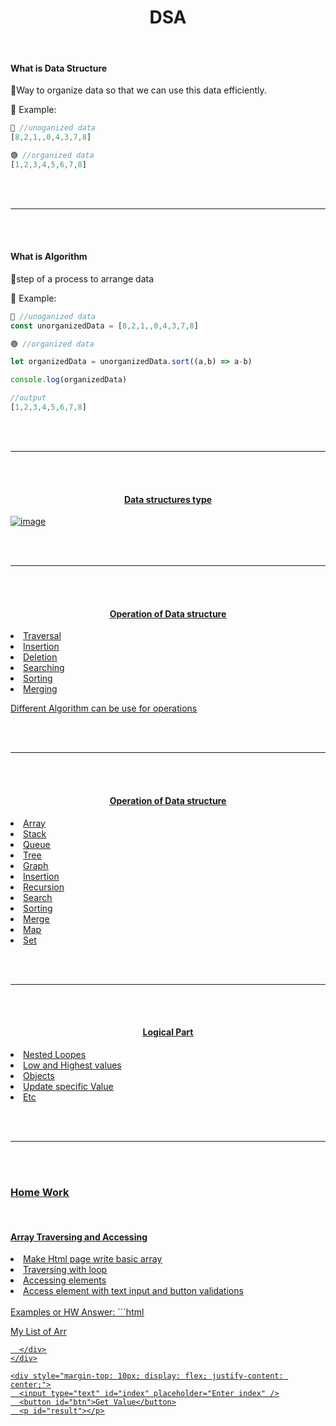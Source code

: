 <h1 align="center"><strong>DSA</strong></h1>

<br/>
<h4><strong>What is Data Structure</strong></h3>
🚩Way to organize data so that we can use this data efficiently.

📝 Example:

```js
🔴 //unoganized data
[8,2,1,,0,4,3,7,8]

🟢 //organized data
[1,2,3,4,5,6,7,8]
```




<br/><br/>
<hr/>
<br/><br/>

<h4><strong>What is Algorithm</strong></h3>
🚩step of a process to arrange data

📝 Example:

```js
🔴 //unoganized data
const unorganizedData = [8,2,1,,0,4,3,7,8]

🟢 //organized data

let organizedData = unorganizedData.sort((a,b) => a-b)

console.log(organizedData)

//output
[1,2,3,4,5,6,7,8]
```

<br/><br/>
<hr/>
<br/><br/>


<h4 align="center"><u><strong>Data structures type</strong><u></h3>

![image](https://github.com/user-attachments/assets/8e19d708-b52c-4dc3-b22a-2c55a4092d65)


<br/><br/>
<hr/>
<br/><br/>

<h4 align="center"><u><strong>Operation of Data structure</strong><u></h3>
<u>
  <li>Traversal</li>
  <li>Insertion</li>
  <li>Deletion</li>
  <li>Searching</li>
  <li>Sorting</li>
  <li>Merging</li>
</u>

Different Algorithm can be use for operations


<br/><br/>
<hr/>
<br/><br/>

<h4 align="center"><u><strong>Operation of Data structure</strong><u></h3>  
<u>
  <li>Array</li>
  <li>Stack</li>
  <li>Queue</li>
  <li>Tree</li>
  <li>Graph</li>
  <li>Insertion</li>
  <li>Recursion</li>
  <li>Search</li>
  <li>Sorting</li>
  <li>Merge</li>
  <li>Map</li>
  <li>Set</li>
</u>


<br/><br/>
<hr/>
<br/><br/>

<h4 align="center"><u><strong>Logical Part</strong><u></h3>  
<u>
  <li>Nested Loopes</li>
  <li>Low and Highest values</li>
  <li>Objects</li>
  <li>Update specific Value</li>
  <li>Etc</li>
</u>



<br/><br/>
<hr/>
<br/><br/>

<h3><u><strong>Home Work</strong><u></h3>  
<br/>
<h4><u><strong>Array Traversing and Accessing</strong><u></h3>  
<u>
  <li>Make Html page write basic array</li>
  <li>Traversing with loop</li>
  <li>Accessing elements</li>
  <li>Access element with text input and button validations</li>

</u>


<br/>
Examples or HW Answer:
```html
<!DOCTYPE html>
<html lang="en">
  <head>
    <meta charset="UTF-8" />
    <meta name="viewport" content="width=device-width, initial-scale=1.0" />
    <title>Document</title>

   
  </head>
  <body>
    <div>
      <p>My List of Arr</p>
      <div  id ="arrList"></div>

      </div>
    </div>

    <div style="margin-top: 10px; display: flex; justify-content: center;">
      <input type="text" id="index" placeholder="Enter index" />
      <button id="btn">Get Value</button>
      <p id="result"></p>

 <script>
      const arr = [
        44, 1, 5, 6, 1, 4, 6, 3, 7, 8, 9, 41, 25, 62, 14, 53, 12, 13, 14, 15,
        16, 17, 18, 19, 20, 21, 22, 23, 24, 25, 26, 27, 28, 29, 30,
      ];
// traversing with loop
      for (let i = 0; i < arr.length; i++) {
        // document.write(`arr index ${i} : ${arr[i]} <br>`);
     document.getElementById("arrList").innerHTML += `arr index ${i} : ${arr[i]} <br>`;

      }
    
      // Access element with text input and button validations
      document.getElementById("btn").addEventListener("click", async() => {
        const input = document.getElementById("index").value;
        console.log(input);
          if(parseInt(input) >= 0 && parseInt(input) < arr.length && !isNaN(parseInt(input))){
              alert(`arr index ${input} : ${arr[input]}`); {
               const errInput= await prompt(`please enter a valid index under ${arr.length}`);
            if(errInput >= 0 && errInput < arr.length && !isNaN(errInput)){
                alert(`arr index ${errInput} : ${arr[errInput]}`);}
            else {
                 const reErrInput= await prompt(`please enter a valid index under ${arr.length}`);
                    alert(`arr index ${reErrInput} : ${arr[reErrInput]}`);
                  }
            }
            }
        });
        
    </script>

  </body>
</html>


```

